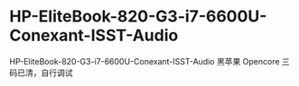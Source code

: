 # HP-EliteBook-820-G3-i7-6600U-Conexant-ISST-Audio
HP-EliteBook-820-G3-i7-6600U-Conexant-ISST-Audio 黑苹果 Opencore 三码已清，自行调试
